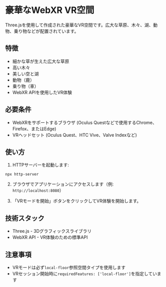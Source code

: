 # 豪華なWebXR VR空間

Three.jsを使用して作成された豪華なVR空間です。広大な草原、木々、湖、動物、乗り物などが配置されています。

## 特徴

- 細かな草が生えた広大な草原
- 高い木々
- 美しい空と湖
- 動物（鹿）
- 乗り物（車）
- WebXR APIを使用したVR体験

## 必要条件

- WebXRをサポートするブラウザ (Oculus Questなどで使用するChrome、Firefox、またはEdge)
- VRヘッドセット (Oculus Quest、HTC Vive、Valve Indexなど)

## 使い方

1. HTTPサーバーを起動します:
```
npx http-server
```

2. ブラウザでアプリケーションにアクセスします（例: `http://localhost:8080`）

3. 「VRモードを開始」ボタンをクリックしてVR体験を開始します。

## 技術スタック

- Three.js - 3Dグラフィックスライブラリ
- WebXR API - VR体験のための標準API

## 注意事項

- VRモードは必ず`local-floor`参照空間タイプを使用します
- VRセッション開始時に`requiredFeatures: ['local-floor']`を指定しています 